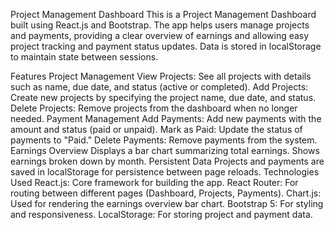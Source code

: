 Project Management Dashboard
This is a Project Management Dashboard built using React.js and Bootstrap. The app helps users manage projects and payments, providing a clear overview of earnings and allowing easy project tracking and payment status updates. Data is stored in localStorage to maintain state between sessions.

Features
Project Management
View Projects: See all projects with details such as name, due date, and status (active or completed).
Add Projects: Create new projects by specifying the project name, due date, and status.
Delete Projects: Remove projects from the dashboard when no longer needed.
Payment Management
Add Payments: Add new payments with the amount and status (paid or unpaid).
Mark as Paid: Update the status of payments to "Paid."
Delete Payments: Remove payments from the system.
Earnings Overview
Displays a bar chart summarizing total earnings.
Shows earnings broken down by month.
Persistent Data
Projects and payments are saved in localStorage for persistence between page reloads.
Technologies Used
React.js: Core framework for building the app.
React Router: For routing between different pages (Dashboard, Projects, Payments).
Chart.js: Used for rendering the earnings overview bar chart.
Bootstrap 5: For styling and responsiveness.
LocalStorage: For storing project and payment data.
